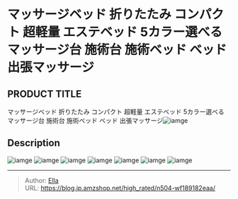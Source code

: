 # マッサージベッド 折りたたみ コンパクト 超軽量 エステベッド 5カラー選べる マッサージ台 施術台 施術ベッド ベッド 出張マッサージ


## PRODUCT TITLE 

マッサージベッド 折りたたみ コンパクト 超軽量 エステベッド 5カラー選べる マッサージ台 施術台 施術ベッド ベッド 出張マッサージ![iamge](https://b2bfiles1.gigab2b.cn/image/wkseller/1157/20220829_028ef896a29e114fe9d0a67ba590b736.jpg)

## Description











![iamge](https://b2bfiles1.gigab2b.cn/image/wkseller/1157/20220829_74155e74b7bd1ee7765b1538c8b8d197.jpg)
![iamge](https://b2bfiles1.gigab2b.cn/image/wkseller/1157/20220829_3f28838b11773568bde7d49b269ae8a3.jpg)
![iamge](https://b2bfiles1.gigab2b.cn/image/wkseller/1157/20220829_3720fe1efa33d0b008d9149488886358.jpg)
![iamge](https://b2bfiles1.gigab2b.cn/image/wkseller/1157/20220829_caee5931dfca011c2cb472b788db58ff.jpg)
![iamge](https://b2bfiles1.gigab2b.cn/image/wkseller/1157/20220829_e8c8aa24f8d83a713299f272ffa33894.jpg)
![iamge](nan)
![iamge](nan)


---

> Author: [Ella](https://blog.jp.amzshop.net/)  
> URL: https://blog.jp.amzshop.net/high_rated/n504-wf189182eaa/  

